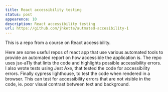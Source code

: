 ```yaml
---
title: React accessibility testing
status: post
appearence: 10
description: React accessibility testing
url: https://github.com/jhkette/autmated-accesibility-1
---
```


This is a repo from a course on React accessibility. 

Here are some useful repos of react app that use various automated tools to provide an automated report on how accessible the application is. The repo uses jsx-a11y that lints the code and highlights possible accessibility errors. I also wrote tests using Jest Axe, that tested the code for accessibility errors. Finally cypress lighthouse, to test the code when rendered in a browser. This can test for accessibility errors that are not visible in the code, ie. poor visual contrast between text and background. 